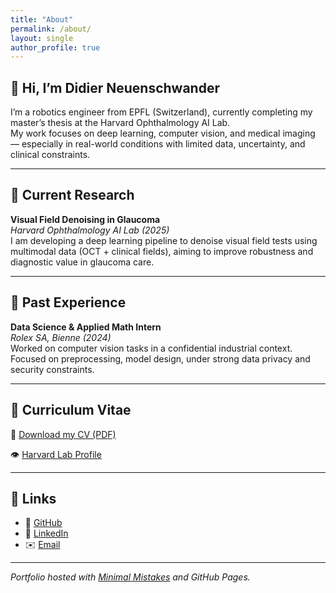 ```yaml
---
title: "About"
permalink: /about/
layout: single
author_profile: true
---
```


## 👋 Hi, I’m Didier Neuenschwander

I’m a robotics engineer from EPFL (Switzerland), currently completing my master’s thesis at the Harvard Ophthalmology AI Lab.  
My work focuses on deep learning, computer vision, and medical imaging — especially in real-world conditions with limited data, uncertainty, and clinical constraints.

---

## 🧠 Current Research

**Visual Field Denoising in Glaucoma**  
*Harvard Ophthalmology AI Lab (2025)*  
I am developing a deep learning pipeline to denoise visual field tests using multimodal data (OCT + clinical fields), aiming to improve robustness and diagnostic value in glaucoma care.

---

## 💼 Past Experience

**Data Science & Applied Math Intern**  
*Rolex SA, Bienne (2024)*  
Worked on computer vision tasks in a confidential industrial context. Focused on preprocessing, model design, under strong data privacy and security constraints.

---

## 📄 Curriculum Vitae

📄 [Download my CV (PDF)](/assets/files/CV_Didier_Neuenschwander.pdf)

👁 [Harvard Lab Profile](https://wang.hms.harvard.edu/team/didier-neuenschwander/)

---

## 🔗 Links

- 🔬 [GitHub](https://github.com/DidierNe)  
- 💼 [LinkedIn](https://www.linkedin.com/in/didier-neuenschwander-501a15291/)  
- ✉️ [Email](mailto:neuenschwander.didier@gmail.com)

---

*Portfolio hosted with [Minimal Mistakes](https://mmistakes.github.io/minimal-mistakes/) and GitHub Pages.*
